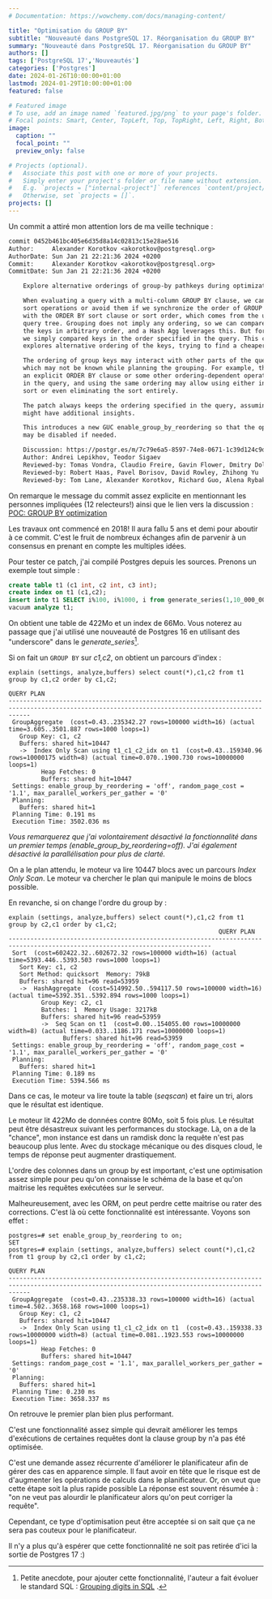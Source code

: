 ```yaml
---
# Documentation: https://wowchemy.com/docs/managing-content/

title: "Optimisation du GROUP BY"
subtitle: "Nouveauté dans PostgreSQL 17. Réorganisation du GROUP BY"
summary: "Nouveauté dans PostgreSQL 17. Réorganisation du GROUP BY"
authors: []
tags: ['PostgreSQL 17','Nouveautés']
categories: ['Postgres']
date: 2024-01-26T10:00:00+01:00
lastmod: 2024-01-29T10:00:00+01:00
featured: false

# Featured image
# To use, add an image named `featured.jpg/png` to your page's folder.
# Focal points: Smart, Center, TopLeft, Top, TopRight, Left, Right, BottomLeft, Bottom, BottomRight.
image:
  caption: ""
  focal_point: ""
  preview_only: false

# Projects (optional).
#   Associate this post with one or more of your projects.
#   Simply enter your project's folder or file name without extension.
#   E.g. `projects = ["internal-project"]` references `content/project/deep-learning/index.md`.
#   Otherwise, set `projects = []`.
projects: []
---
```


Un commit a attiré mon attention lors de ma veille technique :

```diff
commit 0452b461bc405e6d35d8a14c02813c15e28ae516
Author:     Alexander Korotkov <akorotkov@postgresql.org>
AuthorDate: Sun Jan 21 22:21:36 2024 +0200
Commit:     Alexander Korotkov <akorotkov@postgresql.org>
CommitDate: Sun Jan 21 22:21:36 2024 +0200

    Explore alternative orderings of group-by pathkeys during optimization.

    When evaluating a query with a multi-column GROUP BY clause, we can minimize
    sort operations or avoid them if we synchronize the order of GROUP BY clauses
    with the ORDER BY sort clause or sort order, which comes from the underlying
    query tree. Grouping does not imply any ordering, so we can compare
    the keys in arbitrary order, and a Hash Agg leverages this. But for Group Agg,
    we simply compared keys in the order specified in the query. This commit
    explores alternative ordering of the keys, trying to find a cheaper one.

    The ordering of group keys may interact with other parts of the query, some of
    which may not be known while planning the grouping. For example, there may be
    an explicit ORDER BY clause or some other ordering-dependent operation higher up
    in the query, and using the same ordering may allow using either incremental
    sort or even eliminating the sort entirely.

    The patch always keeps the ordering specified in the query, assuming the user
    might have additional insights.

    This introduces a new GUC enable_group_by_reordering so that the optimization
    may be disabled if needed.

    Discussion: https://postgr.es/m/7c79e6a5-8597-74e8-0671-1c39d124c9d6%40sigaev.ru
    Author: Andrei Lepikhov, Teodor Sigaev
    Reviewed-by: Tomas Vondra, Claudio Freire, Gavin Flower, Dmitry Dolgov
    Reviewed-by: Robert Haas, Pavel Borisov, David Rowley, Zhihong Yu
    Reviewed-by: Tom Lane, Alexander Korotkov, Richard Guo, Alena Rybakina
```

On remarque le message du commit assez explicite en mentionnant les personnes impliquées (12 relecteurs!) ainsi que le lien vers la discussion :
[POC: GROUP BY optimization](https://www.postgresql.org/message-id/flat/7c79e6a5-8597-74e8-0671-1c39d124c9d6%40sigaev.ru)

Les travaux ont commencé en 2018! Il aura fallu 5 ans et demi pour aboutir à ce commit. C'est le fruit de nombreux échanges afin de parvenir à un consensus en prenant en compte les multiples idées.

Pour tester ce patch, j'ai compilé Postgres depuis les sources. Prenons un exemple tout simple :


```SQL
create table t1 (c1 int, c2 int, c3 int);
create index on t1 (c1,c2);
insert into t1 SELECT i%100, i%1000, i from generate_series(1,10_000_000) i;
vacuum analyze t1;
```

On obtient une table de 422Mo et un index de 66Mo.
Vous noterez au passage que j'ai utilisé une nouveauté de Postgres 16 en utilisant des "underscore" dans le *generate_series*[^1].

[^1]: Petite anecdote, pour ajouter cette fonctionnalité, l'auteur a fait évoluer le standard SQL : [Grouping digits in SQL](http://peter.eisentraut.org/blog/2023/09/20/grouping-digits-in-sql) .

Si on fait un `GROUP BY` sur *c1,c2*, on obtient un parcours d'index :

```
explain (settings, analyze,buffers) select count(*),c1,c2 from t1 group by c1,c2 order by c1,c2;
                                                                    QUERY PLAN
--------------------------------------------------------------------------------------------------------------------------------------------------
 GroupAggregate  (cost=0.43..235342.27 rows=100000 width=16) (actual time=3.605..3501.887 rows=1000 loops=1)
   Group Key: c1, c2
   Buffers: shared hit=10447
   ->  Index Only Scan using t1_c1_c2_idx on t1  (cost=0.43..159340.96 rows=10000175 width=8) (actual time=0.070..1900.730 rows=10000000 loops=1)
         Heap Fetches: 0
         Buffers: shared hit=10447
 Settings: enable_group_by_reordering = 'off', random_page_cost = '1.1', max_parallel_workers_per_gather = '0'
 Planning:
   Buffers: shared hit=1
 Planning Time: 0.191 ms
 Execution Time: 3502.036 ms
```

*Vous remarquerez que j'ai volontairement désactivé la fonctionnalité dans un premier temps (enable_group_by_reordering=off). J'ai également désactivé la parallélisation pour plus de clarté.*

On a le plan attendu, le moteur va lire 10447 blocs avec un parcours *Index Only Scan*. Le moteur va chercher le plan qui manipule le moins de blocs possible.

En revanche, si on change l'ordre du group by :

```
explain (settings, analyze,buffers) select count(*),c1,c2 from t1 group by c2,c1 order by c1,c2;
                                                          QUERY PLAN
------------------------------------------------------------------------------------------------------------------------------
 Sort  (cost=602422.32..602672.32 rows=100000 width=16) (actual time=5393.446..5393.503 rows=1000 loops=1)
   Sort Key: c1, c2
   Sort Method: quicksort  Memory: 79kB
   Buffers: shared hit=96 read=53959
   ->  HashAggregate  (cost=514992.50..594117.50 rows=100000 width=16) (actual time=5392.351..5392.894 rows=1000 loops=1)
         Group Key: c2, c1
         Batches: 1  Memory Usage: 3217kB
         Buffers: shared hit=96 read=53959
         ->  Seq Scan on t1  (cost=0.00..154055.00 rows=10000000 width=8) (actual time=0.033..1186.171 rows=10000000 loops=1)
               Buffers: shared hit=96 read=53959
 Settings: enable_group_by_reordering = 'off', random_page_cost = '1.1', max_parallel_workers_per_gather = '0'
 Planning:
   Buffers: shared hit=1
 Planning Time: 0.189 ms
 Execution Time: 5394.566 ms
```

Dans ce cas, le moteur va lire toute la table (*seqscan*) et faire un tri, alors que le résultat est identique.

Le moteur lit 422Mo de données contre 80Mo, soit 5 fois plus. Le résultat peut être désastreux suivant les performances du stockage.
Là, on a de la "chance", mon instance est dans un ramdisk donc la requête n'est pas beaucoup plus lente.
Avec du stockage mécanique ou des disques cloud, le temps de réponse peut augmenter drastiquement.


L'ordre des colonnes dans un group by est important, c'est une optimisation assez simple pour peu qu'on connaisse le schéma de la base et qu'on maitrise les requêtes exécutées sur le serveur.

Malheureusement, avec les ORM, on peut perdre cette maitrise ou rater des corrections.
C'est là où cette fonctionnalité est intéressante. Voyons son effet :

```
postgres=# set enable_group_by_reordering to on;
SET
postgres=# explain (settings, analyze,buffers) select count(*),c1,c2 from t1 group by c2,c1 order by c1,c2;
                                                                    QUERY PLAN
--------------------------------------------------------------------------------------------------------------------------------------------------
 GroupAggregate  (cost=0.43..235338.33 rows=100000 width=16) (actual time=4.502..3658.168 rows=1000 loops=1)
   Group Key: c1, c2
   Buffers: shared hit=10447
   ->  Index Only Scan using t1_c1_c2_idx on t1  (cost=0.43..159338.33 rows=10000000 width=8) (actual time=0.081..1923.553 rows=10000000 loops=1)
         Heap Fetches: 0
         Buffers: shared hit=10447
 Settings: random_page_cost = '1.1', max_parallel_workers_per_gather = '0'
 Planning:
   Buffers: shared hit=1
 Planning Time: 0.230 ms
 Execution Time: 3658.337 ms
```

On retrouve le premier plan bien plus performant.

C'est une fonctionnalité assez simple qui devrait améliorer les temps d'exécutions de certaines requêtes dont la clause group by n'a pas été optimisée.

C'est une demande assez récurrente d'améliorer le planificateur afin de gérer des cas en apparence simple. Il faut avoir en tête que le risque est de d'augmenter
les opérations de calculs dans le planificateur. Or, on veut que cette étape soit la plus rapide possible La réponse est souvent résumée à : "on ne veut pas alourdir le planificateur alors qu'on peut corriger la requête".

Cependant, ce type d'optimisation peut être acceptée si on sait que ça ne sera pas couteux pour le planificateur.

Il n'y a plus qu'à espérer que cette fonctionnalité ne soit pas retirée d'ici la sortie de Postgres 17 :)


